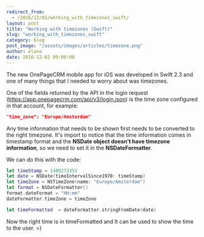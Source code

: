```yaml
---
redirect_from:
  - /2016/12/02/working_with_timezones_swift/
layout: post
title: "Working with timezones (Swift)"
slug: "working_with_timezones_swift"
category: blog
post_image: "/assets/images/articles/timezone.png"
author: elano
date: 2016-12-02 09:00:00
---
```


The new OnePageCRM mobile app for iOS was developed in Swift 2.3 and one of many things that I needed to worry about was timezones.

One of the fields returned by the API in the login request (https://app.onepagecrm.com/api/v3/login.json) is the time zone configured in that account, for example:  

```json
"time_zone": "Europe/Amsterdam"
```

Any time information that needs to be shown first needs to be converted to the right timezone. It's import to notice that the time information comes in timestamp format and the **NSDate object doesn't have timezone information**, so we need to set it in the **NSDateFormatter**.

We can do this with the code:

```swift
let timeStamp = 1480273353
let date = NSDate(timeIntervalSince1970: timeStamp)
let timeZone = NSTimeZone(name: "Europe/Amsterdam")
let format = NSDateFormatter()
format.dateFormat = "HH:mm"
dateFormatter.timeZone = timeZone

let timeFormatted  = dateFormatter.stringFromDate(date)
```

Now the right time is in timeFormatted and It can be used to show the time to the user. =)
